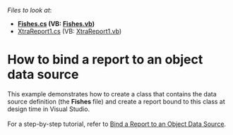 <!-- default file list -->
*Files to look at*:

* **[Fishes.cs](./CS/ObjectDataSource/Fishes.cs) (VB: [Fishes.vb](./VB/ObjectDataSource/Fishes.vb))**
* [XtraReport1.cs](./CS/ObjectDataSource/XtraReport1.cs) (VB: [XtraReport1.vb](./VB/ObjectDataSource/XtraReport1.vb))
<!-- default file list end -->
# How to bind a report to an object data source


This example demonstrates how to create a class that contains the data source definition (the <strong>Fishes </strong>file) and create a report bound to this class at design time in Visual Studio.<br><br>For a step-by-step tutorial, refer to <a href="https://documentation.devexpress.com/XtraReports/17784/Creating-Reports-in-Visual-Studio/Detailed-Guide-to-DevExpress-Reporting/Providing-Data-to-Reports/Tutorials-and-Code-Examples/Bind-a-Report-to-an-Object-Data-Source">Bind a Report to an Object Data Source</a>.

<br/>


